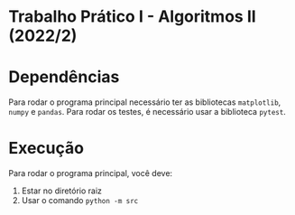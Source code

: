 # Trabalho Prático I - Algoritmos II (2022/2)

# Dependências

Para rodar o programa principal necessário ter as bibliotecas `matplotlib`, `numpy` e `pandas`. Para rodar os testes, é necessário usar a biblioteca `pytest`.

# Execução

Para rodar o programa principal, você deve:

1. Estar no diretório raiz
2. Usar o comando `python -m src`
